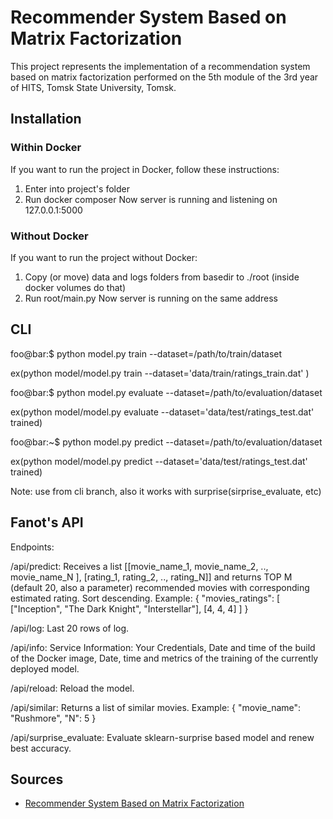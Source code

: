 # Recommender System Based on Matrix Factorization

This project represents the implementation of a recommendation system based on matrix factorization performed on the 5th module of the 3rd year of HITS, Tomsk State University, Tomsk.

## Installation

### Within Docker

If you want to run the project in Docker, follow these instructions:

1. Enter into project's folder
2. Run docker composer
Now server is running and listening on 127.0.0.1:5000

### Without Docker

If you want to run the project without Docker:

1. Copy (or move) data and logs folders from basedir to ./root (inside docker volumes do that)
2. Run root/main.py
Now server is running on the same address

## CLI
foo@bar:$ python model.py train --dataset=/path/to/train/dataset

ex(python model/model.py train --dataset='data/train/ratings_train.dat' ) 

foo@bar:$ python model.py evaluate --dataset=/path/to/evaluation/dataset

ex(python model/model.py evaluate --dataset='data/test/ratings_test.dat' trained) 

foo@bar:~$ python model.py predict --dataset=/path/to/evaluation/dataset

ex(python model/model.py predict --dataset='data/test/ratings_test.dat' trained)

Note: use from cli branch, also it works with surprise(sirprise_evaluate, etc)
## Fanot's API

Endpoints:

/api/predict: 
Receives a list [[movie_name_1, movie_name_2, .., movie_name_N ], [rating_1, rating_2, .., rating_N]] and returns TOP M (default 20, also a parameter) recommended movies with corresponding estimated rating. Sort descending. 
Example:
{
"movies_ratings": [
["Inception", "The Dark Knight", "Interstellar"],
[4, 4, 4]
]
}

/api/log: 
Last 20 rows of log.

/api/info: 
Service Information: Your Credentials, Date and time of the build of the Docker image, Date, time and metrics of the training of the currently deployed model.

/api/reload: 
Reload the model.

/api/similar: 
Returns a list of similar movies. 
Example:
{
"movie_name": "Rushmore",
"N": 5
}

/api/surprise_evaluate: 
Evaluate sklearn-surprise based model and renew best accuracy.


## Sources

- [Recommender System Based on Matrix Factorization](https://www.linkedin.com/pulse/fundamental-matrix-factorization-recommender-system-saurav-kumar#:~:text=Matrix%20factorization%20is%20an%20extensively,users%20might%20be%20interested%20in.)

